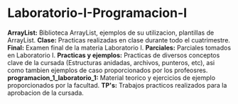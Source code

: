 # Laboratorio-I-Programacion-I
**ArrayList:** Biblioteca ArrayList, ejemplos de su utilizacion, plantillas de ArrayList.
**Clase:** Practicas realizadas en clase durante todo el cuatrimestre.
**Final:** Examen final de la materia Laboratorio I.
**Parciales:** Parciales tomados en Laboratorio I.
**Practicas y ejemplos:** Practicas de diversos conceptos clave de la cursada (Estructuras anidadas, archivos, punteros, etc), asi como tambien ejemplos de caso proporcionados por los profeosres.
**programacion_1_laboratorio_1:** Material teorico y ejercicios de ejemplo proporcionados por la facultad.
**TP's:** Trabajos practicos realizados para la aprobacion de la cursada.
